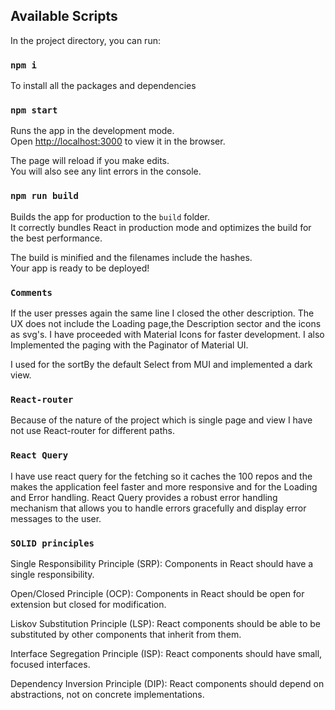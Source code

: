 ## Available Scripts

In the project directory, you can run:

### `npm i`

To install all the packages and dependencies

### `npm start`

Runs the app in the development mode.\
Open [http://localhost:3000](http://localhost:3000) to view it in the browser.

The page will reload if you make edits.\
You will also see any lint errors in the console.

### `npm run build`

Builds the app for production to the `build` folder.\
It correctly bundles React in production mode and optimizes the build for the best performance.

The build is minified and the filenames include the hashes.\
Your app is ready to be deployed!

### `Comments`

If the user presses again the same line I closed the other description.
The UX does not include the Loading page,the Description sector and the icons as svg's. I have proceeded with Material Icons for faster development.
I also Implemented the paging with the Paginator of Material UI.

I used for the sortBy the default Select from MUI and implemented a dark view.

### `React-router`

Because of the nature of the project which is single page and view I have not use React-router for different paths.

### `React Query`

I have use react query for the fetching so it caches the 100 repos and the makes the application feel faster and more responsive and for the Loading and Error handling. React Query provides a robust error handling mechanism that allows you to handle errors gracefully and display error messages to the user.

### `SOLID principles`

Single Responsibility Principle (SRP): Components in React should have a single responsibility.

Open/Closed Principle (OCP): Components in React should be open for extension but closed for modification.

Liskov Substitution Principle (LSP): React components should be able to be substituted by other components that inherit from them.

Interface Segregation Principle (ISP): React components should have small, focused interfaces.

Dependency Inversion Principle (DIP): React components should depend on abstractions, not on concrete implementations.
